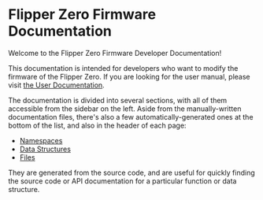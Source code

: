 # Flipper Zero Firmware Documentation

Welcome to the Flipper Zero Firmware Developer Documentation!

This documentation is intended for developers who want to modify the firmware of the Flipper Zero. If you are looking for the user manual, please visit [the User Documentation](https://docs.flipperzero.one/).

The documentation is divided into several sections, with all of them accessible from the sidebar on the left. Aside from the manually-written documentation files, there's also a few automatically-generated ones at the bottom of the list, and also in the header of each page:

* [Namespaces](namespaces.html)
* [Data Structures](annotated.html)
* [Files](files.html)

They are generated from the source code, and are useful for quickly finding the source code or API documentation for a particular function or data structure.
